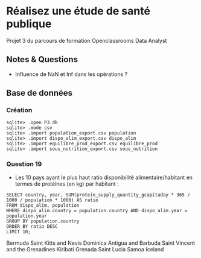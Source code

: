 # Réalisez une étude de santé publique
Projet 3 du parcours de formation Openclassrooms Data Analyst

## Notes & Questions

- Influence de NaN et Inf dans les opérations ?

## Base de données

### Création

```
sqlite> .open P3.db
sqlite> .mode csv
sqlite> .import population_export.csv population
sqlite> .import dispo_alim_export.csv dispo_alim
sqlite> .import equilibre_prod_export.csv equilibre_prod
sqlite> .import sous_nutrition_export.csv sous_nutrition
```

### Question 19

- Les 10 pays ayant le plus haut ratio disponibilité alimentaire/habitant en termes de protéines (en kg) par habitant :

```
SELECT country, year, SUM(protein_supply_quantity_gcapitaday * 365 / 1000 / population * 1000) AS ratio
FROM dispo_alim, population
WHERE dispo_alim.country = population.country AND dispo_alim.year = population.year
GROUP BY population.country
ORDER BY ratio DESC
LIMIT 10;
```

Bermuda
Saint Kitts and Nevis
Dominica
Antigua and Barbuda
Saint Vincent and the Grenadines
Kiribati
Grenada
Saint Lucia
Samoa
Iceland
